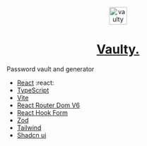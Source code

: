 <p align="center">  
<img alt="vaulty logo" src="public/favicon.ico" width="40" />
</p>
<h1 align="center">
  <a href='https://vaulty.vercel.app/' target='_blank'>Vaulty.</a>
 
</h1>


Password vault and generator


- <a href='https://fr.react.dev/'>React<a/> :react:
- <a href='https://www.typescriptlang.org/'>TypeScript<a/>
- <a href='https://vitejs.dev/'>Vite<a/>
- <a href='https://reactrouter.com/en/main'>React Router Dom V6<a/>
- <a href='https://react-hook-form.com/'>React Hook Form<a/>
- <a href='https://zod.dev/'>Zod<a/>
- <a href='https://tailwindcss.com/'>Tailwind<a/>
- <a href='https://ui.shadcn.com/'>Shadcn ui<a/>
